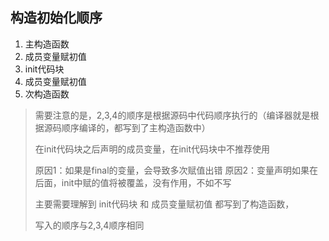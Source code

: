 ## 构造初始化顺序
1. 主构造函数
2. 成员变量赋初值
3. init代码块
4. 成员变量赋初值
5. 次构造函数

> 需要注意的是，2,3,4的顺序是根据源码中代码顺序执行的（编译器就是根据源码顺序编译的，都写到了主构造函数中）
>
> 在init代码块之后声明的成员变量，在init代码块中不推荐使用
>
>原因1：如果是final的变量，会导致多次赋值出错
>原因2：变量声明如果在后面，init中赋的值将被覆盖，没有作用，不如不写
>
>主要需要理解到 init代码块 和 成员变量赋初值 都写到了构造函数，
>
>写入的顺序与2,3,4顺序相同
